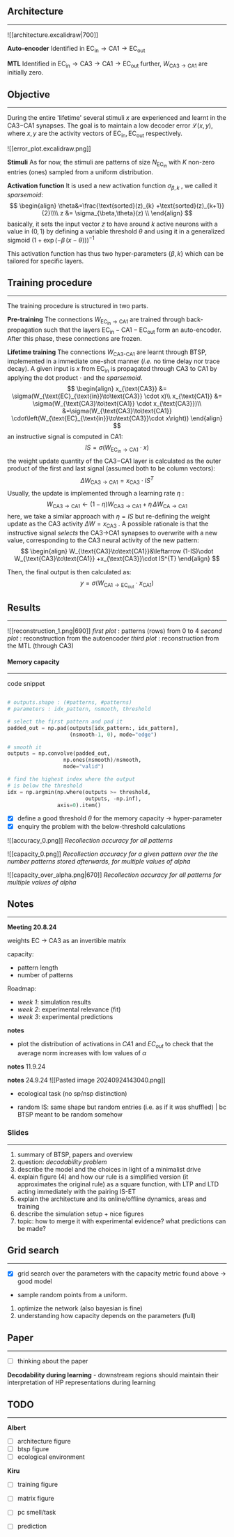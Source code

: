 ## Architecture
---

![[architecture.excalidraw|700]]

**Auto-encoder**
Identified in $\text{EC}_{\text{in}}\to \text{CA1}\to \text{EC}_{\text{out}}$

**MTL**
Identified in $\text{EC}_{\text{in}}\to \text{CA3}\to \text{CA1}\to \text{EC}_{\text{out}}$ further, $W_{\text{CA3}\to \text{CA1}}$ are initially zero.

## Objective
---
During the entire 'lifetime' several stimuli $x$ are experienced and learnt in the CA3$-$CA1 synapses. The goal is to maintain a low decoder error $\mathcal{L}(x,y)$, where $x,y$ are the activity vectors of $\text{EC}_{\text{in}},\text{EC}_{\text{out}}$ respectively.

![[error_plot.excalidraw.png]]


**Stimuli**
As for now, the stimuli are patterns of size $N_{\text{EC}_{\text{in}}}$ with $K$ non-zero entries (ones) sampled from a uniform distribution.

**Activation function**
It is used a new activation function $\sigma_{\beta, k}$ , we called it *sparsemoid*:
$$
\begin{align}
\theta&=\frac{\text{sorted}(z)_{k} +\text{sorted}(z)_{k+1}}{2}\\\\
z &= \sigma_{\beta,\theta}(z) \\
\end{align}
$$
basically, it sets the input vector $z$ to have around $k$ active neurons with a value in $(0, 1)$ by defining a variable threshold $\theta$ and using it in a generalized sigmoid $(1 + \exp{(-\beta\,(x - \theta)}))^{-1}$ 

This activation function has thus two hyper-parameters $\{\beta, k\}$ which can be tailored for specific layers. 

## Training procedure
---
The training procedure is structured in two parts.


**Pre-training** 
The connections $W_{\text{EC}_\text{in}\to\text{CA1}}$ are trained through back-propagation such that the layers $\text{EC}_{\text{in}}-\text{CA1}-\text{EC}_{\text{out}}$ form an auto-encoder.  After this phase, these connections are frozen.


**Lifetime training**
The connections  $W_{\text{CA3-CA1}}$ are learnt through BTSP, implemented in a immediate one-shot manner (*i.e.* no time delay nor trace decay).
A given input is $x$ from $\text{EC}_{\text{in}}$ is propagated through CA3 to CA1 by applying the dot product $\cdot$ and the *sparsemoid*.
$$
\begin{align}
x_{\text{CA3}} &= \sigma(W_{\text{EC}_{\text{in}}\to\text{CA3}} \cdot x)\\ 
x_{\text{CA1}} &= \sigma(W_{\text{CA3}\to\text{CA1}} \cdot x_{\text{CA3}})\\
&=\sigma(W_{\text{CA3}\to\text{CA1}} \cdot\left(W_{\text{EC}_{\text{in}}\to\text{CA3}}\cdot x\right))
\end{align} 
$$ 
an instructive signal is computed in CA1:  $$ IS = \sigma(W_{\text{EC}_{\text{in}}\to\text{CA1}}\cdot x)$$
the weight update quantity of the CA3$-$CA1 layer is calculated as the outer product of the first and last signal (assumed both to be column vectors): $$ \Delta W_{\text{CA3}\to\text{CA1}} = x_{\text{CA3}} \cdot IS^{T} $$ 
Usually, the update is implemented through a learning rate $\eta$ : 
$$ 
W_{\text{CA3}\to\text{CA1}}\leftarrow (1-\eta)W_{\text{CA3}\to\text{CA1}} +\eta\,\Delta W_{\text{CA}\to\text{CA1}} 
$$
here, we take a similar approach with $\eta=IS$ but re-defining the weight update as the CA3 activity  $\Delta W=x_{\text{CA3}}$ . A possible rationale is that the instructive signal *selects* the CA3$\to$CA1 synapses to overwrite with a new value, corresponding to the CA3 neural activity of the new pattern: 
$$ 
\begin{align}
W_{\text{CA3}\to\text{CA1}}&\leftarrow (1-IS)\odot W_{\text{CA3}\to\text{CA1}} +x_{\text{CA3}}\cdot IS^{T}
\end{align}
$$

Then, the final output is then calculated as: 
$$
y=\sigma(W_{\text{CA1}\to\text{EC}_\text{out}}\cdot x_{\text{CA1}})
$$ 

## Results 
---
![[reconstruction_1.png|690]]
*first plot* : patterns (rows) from 0 to 4
*second plot* : reconstruction from the autoencoder
*third plot* : reconstruction from the MTL (through CA3)


#### Memory capacity
---

code snippet
```python

# outputs.shape : (#patterns, #patterns)
# parameters : idx_pattern, nsmooth, threshold

# select the first pattern and pad it
padded_out = np.pad(outputs[idx_pattern:, idx_pattern],
					(nsmooth-1, 0), mode="edge")

# smooth it
outputs = np.convolve(padded_out,
				  np.ones(nsmooth)/nsmooth,
				  mode="valid")

# find the highest index where the output
# is below the threshold
idx = np.argmin(np.where(outputs >= threshold,
						 outputs, -np.inf),
				axis=0).item()

```


- [x] define a good threshold $\theta$ for the memory capacity -> hyper-parameter
- [x] enquiry the problem with the below-threshold calculations

![[accuracy_0.png]]
*Recollection accuracy for all patterns*

![[capacity_0.png]]
*Recollection accuracy for a given pattern over the the number patterns stored afterwards, for multiple values of alpha*

![[capacity_over_alpha.png|670]]
*Recollection accuracy for all patterns for multiple values of alpha*


## Notes
---
**Meeting 20.8.24**

weights EC $\to$ CA3 as an invertible matrix

capacity:
- pattern length 
- number of patterns

Roadmap:
- *week 1*: simulation results
- *week 2*: experimental relevance (fit)
- *week 3*: experimental predictions

**notes**
- plot the distribution of activations in $CA1$ and $EC_{out}$ to check that the average norm increases with low values of $\alpha$

**notes** 11.9.24

**notes** 24.9.24
![[Pasted image 20240924143040.png]]
- ecological task (no sp/nsp distinction)

- random IS: same shape but random entries (i.e. as if it was shuffled) | bc BTSP meant to be random somehow



### Slides
---
1. summary of BTSP, papers and overview
2. question: *decodability problem*
3. describe the model and the choices in light of a minimalist drive
4. explain figure (4) and how our rule is a simplified version (it approximates the original rule) as a square function, with LTP and LTD acting immediately with the pairing IS-ET
5. explain the architecture and its online/offline dynamics, areas and training
6. describe the simulation setup + nice figures
7. topic: how to merge it with experimental evidence? what predictions can be made?


## Grid search
---
- [x] grid search over the parameters with the capacity metric found above -> good model

- sample random points from a uniform.

1) optimize the network (also bayesian is fine)
2) understanding how capacity depends on the parameters (full)


## Paper
---

- [ ] thinking about the paper


**Decodability during learning**
	- downstream regions should maintain their interpretation of HP representations during learning



## TODO
---

**Albert**
- [ ] architecture figure
- [ ] btsp figure
- [ ] ecological environment

**Kiru**
- [ ] training figure
- [ ] matrix figure
- [ ] pc smell/task
- [ ] prediction


